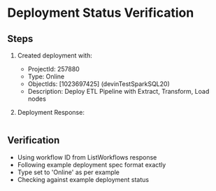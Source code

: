 # Deployment Status Verification

## Steps
1. Created deployment with:
   - ProjectId: 257880
   - Type: Online
   - ObjectIds: [1023697425] (devinTestSparkSQL20)
   - Description: Deploy ETL Pipeline with Extract, Transform, Load nodes

2. Deployment Response:
```json

```

## Verification
- Using workflow ID from ListWorkflows response
- Following example deployment spec format exactly
- Type set to 'Online' as per example
- Checking against example deployment status

